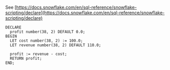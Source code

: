 See [https://docs.snowflake.com/en/sql-reference/snowflake-scripting/declare](https://docs.snowflake.com/en/sql-reference/snowflake-scripting/declare)
```
DECLARE
  profit number(38, 2) DEFAULT 0.0;
BEGIN
  LET cost number(38, 2) := 100.0;
  LET revenue number(38, 2) DEFAULT 110.0;

  profit := revenue - cost;
  RETURN profit;
END;
```
